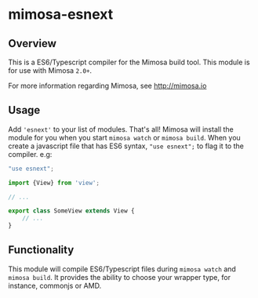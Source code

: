 mimosa-esnext
===========

## Overview

This is a ES6/Typescript compiler for the Mimosa build tool. This module is for use with Mimosa `2.0+`.

For more information regarding Mimosa, see http://mimosa.io

## Usage

Add `'esnext'` to your list of modules. That's all!  Mimosa will install the module for you when you start `mimosa watch` or `mimosa build`.
When you create a javascript file that has ES6 syntax, `"use esnext";` to flag it to the compiler.
e.g:
```js
"use esnext";

import {View} from 'view';

// ...

export class SomeView extends View {
    // ...
}
```

## Functionality

This module will compile ES6/Typescript files during `mimosa watch` and `mimosa build`.  It provides the ability to choose your wrapper type, for instance, commonjs or AMD.